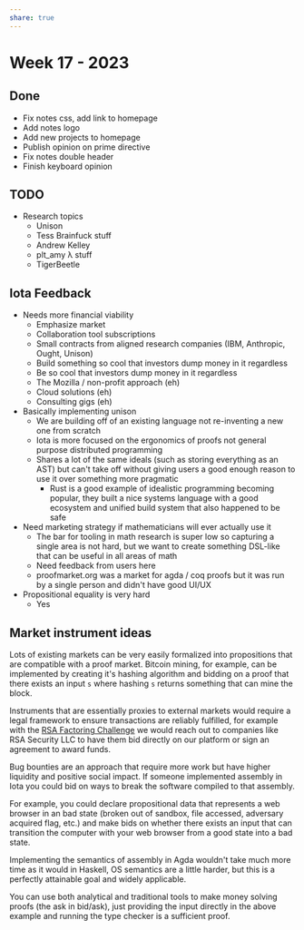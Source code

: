 ```yaml
---
share: true
---
```


# Week 17 - 2023

## Done

- Fix notes css, add link to homepage
- Add notes logo
- Add new projects to homepage
- Publish opinion on prime directive
- Fix notes double header
- Finish keyboard opinion

## TODO

- Research topics
	- Unison
	- Tess Brainfuck stuff
	- Andrew Kelley
	- plt_amy λ stuff
	- TigerBeetle

## Iota Feedback

* Needs more financial viability
	* Emphasize market
	* Collaboration tool subscriptions
	* Small contracts from aligned research companies (IBM, Anthropic, Ought, Unison)
	* Build something so cool that investors dump money in it regardless
	* Be so cool that investors dump money in it regardless
	* The Mozilla / non-profit approach (eh)
	* Cloud solutions (eh)
	* Consulting gigs (eh)
* Basically implementing unison
	* We are building off of an existing language not re-inventing a new one from scratch
	* Iota is more focused on the ergonomics of proofs not general purpose distributed programming
	* Shares a lot of the same ideals (such as storing everything as an AST) but can't take off without giving users a good enough reason to use it over something more pragmatic
		* Rust is a good example of idealistic programming becoming popular, they built a nice systems language with a good ecosystem and unified build system that also happened to be safe
* Need marketing strategy if mathematicians will ever actually use it
	* The bar for tooling in math research is super low so capturing a single area is not hard, but we want to create something DSL-like that can be useful in all areas of math
	* Need feedback from users here 
	* proofmarket.org was a market for agda / coq proofs but it was run by a single person and didn't have good UI/UX
* Propositional equality is very hard
	* Yes

## Market instrument ideas

Lots of existing markets can be very easily formalized into propositions that are compatible with a proof market. Bitcoin mining, for example, can be implemented by creating it's hashing algorithm and bidding on a proof that there exists an input `s` where hashing `s` returns something that can mine the block.

Instruments that are essentially proxies to external markets would require a legal framework to ensure transactions are reliably fulfilled, for example with the [RSA Factoring Challenge](https://en.wikipedia.org/wiki/RSA_Factoring_Challenge) we would reach out to companies like RSA Security LLC to have them bid directly on our platform or sign an agreement to award funds.

Bug bounties are an approach that require more work but have higher liquidity and positive social impact. If someone implemented assembly in Iota you could bid on ways to break the software compiled to that assembly.

For example, you could declare propositional data that represents a web browser in an bad state (broken out of sandbox, file accessed, adversary acquired flag, etc.) and make bids on whether there exists an input that can transition the computer with your web browser from a good state into a bad state.

Implementing the semantics of assembly in Agda wouldn't take much more time as it would in Haskell, OS semantics are a little harder, but this is a perfectly attainable goal and widely applicable.

You can use both analytical and traditional tools to make money solving proofs (the ask in bid/ask), just providing the input directly in the above example and running the type checker is a sufficient proof.